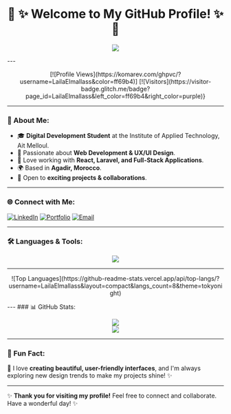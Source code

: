 
<h1 align="center"> 🌸 ✨ Welcome to My GitHub Profile! ✨ 🌸</h1>



<p align="center">
  <img src="https://readme-typing-svg.herokuapp.com?font=Dancing+Script&size=30&color=FF69B4&center=true&vCenter=true&width=500&height=50&lines=Hi,+I'm+Laila!;A+Full-Stack+Developer+from+Morocco!;Passionate+about+Web+Development!" />
</p>
---
<p align="center">
  [![Profile Views](https://komarev.com/ghpvc/?username=LailaElmallass&color=ff69b4)]
  [![Visitors](https://visitor-badge.glitch.me/badge?page_id=LailaElmallass&left_color=ff69b4&right_color=purple)}
</p>

---

### 🌸 About Me:
- 🎓 **Digital Development Student** at the Institute of Applied Technology, Ait Melloul.
- 💖 Passionate about **Web Development & UX/UI Design**.
- 🌈 Love working with **React, Laravel, and Full-Stack Applications**.
- 🌍 Based in **Agadir, Morocco**.
- 🌟 Open to **exciting projects & collaborations**.

---

### 🌐 Connect with Me:
[![LinkedIn](https://img.shields.io/badge/LinkedIn-%230077B5.svg?style=for-the-badge&logo=linkedin&logoColor=white)](www.linkedin.com/in/lailaelmallass)
[![Portfolio](https://img.shields.io/badge/Portfolio-%23FF69B4.svg?style=for-the-badge&logo=vercel&logoColor=white)](https://yourportfolio.com)
[![Email](https://img.shields.io/badge/Email-%23D44638.svg?style=for-the-badge&logo=gmail&logoColor=white)](Laila.elmallass.2018@gmail.com)

---

### 🛠️ Languages & Tools:
<p align="center">
  <img src="https://skillicons.dev/icons?i=html,css,js,react,nodejs,laravel,php,mysql,mongodb,bootstrap,postman,figma" />
</p>

---
<p align="center">
  ![Top Languages](https://github-readme-stats.vercel.app/api/top-langs/?username=LailaElmallass&layout=compact&langs_count=8&theme=tokyonight)
</p>
---
### 📊 GitHub Stats:
<p align="center">
  <img src="https://github-readme-stats.vercel.app/api?username=LailaElmallass&show_icons=true&theme=radical" />
  <br>
  <img src="https://github-readme-streak-stats.herokuapp.com/?user=LailaElmallass&theme=radical" />
</p>

---

### 🌟 Fun Fact:
🌸 I love **creating beautiful, user-friendly interfaces**, and I'm always exploring new design trends to make my projects shine! ✨

---

✨ **Thank you for visiting my profile!** Feel free to connect and collaborate. Have a wonderful day! ✨
